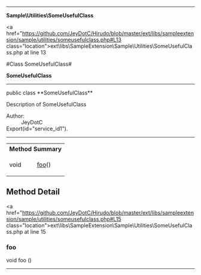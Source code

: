 
- - -

**Sample\Utilities\SomeUsefulClass**


<a href="https://github.com/JeyDotC/Hirudo/blob/master/ext/libs/sampleextension/sample/utilities/someusefulclass.php#L13 class="location">ext\libs\SampleExtension\Sample\Utilities\SomeUsefulClass.php at line 13</a>

#Class SomeUsefulClass#

**SomeUsefulClass**




- - -

<p class="signature">public  class **SomeUsefulClass**</p>

<div class="comment" id="overview_description"><p>Description of SomeUsefulClass</p></div>

<dl>
<dt>Author:</dt>
<dd>JeyDotC</dd>
<dt>Export(id="service_id1").</dt>
</dl>


- - -

<table id="summary_method">
<tr><th colspan="2">Method Summary</th></tr>
<tr>
<td><span class='k'></span> <span class='nx'>void</span></td>
<td class="description"><p class="name"><a href="#foo">foo</a>()</p></td>
</tr>
</table>

<h2 id="detail_method">Method Detail</h2>

<a href="https://github.com/JeyDotC/Hirudo/blob/master/ext/libs/sampleextension/sample/utilities/someusefulclass.php#L15 class="location">ext\libs\SampleExtension\Sample\Utilities\SomeUsefulClass.php at line 15</a>

<h3 id="foo()">foo</h3>
<span class='k'></span> <span class='nx'>void</span> <span class='nf'>foo</span> ()

<div class="details">
</div>

- - -

